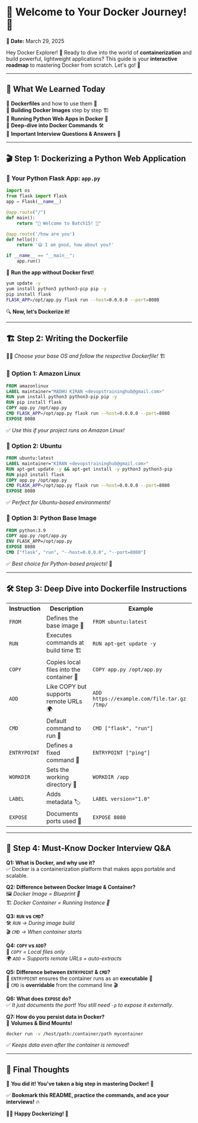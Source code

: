 # 🚀 Welcome to Your Docker Journey! 🐳

**📅 Date:** March 29, 2025

Hey Docker Explorer! 👋 Ready to dive into the world of **containerization** and build powerful, lightweight applications? This guide is your **interactive roadmap** to mastering Docker from scratch. Let's go! 🚀

---

## 🌟 What We Learned Today

🔹 **Dockerfiles** and how to use them 📄  
🔹 **Building Docker Images** step by step 🏗️  
🔹 **Running Python Web Apps in Docker** 🐍  
🔹 **Deep-dive into Docker Commands** 🛠️  
🔹 **Important Interview Questions & Answers** 🎯  

---

## 🎬 Step 1: Dockerizing a Python Web Application

### 📝 Your Python Flask App: `app.py`

```python
import os
from flask import Flask
app = Flask(__name__)

@app.route("/")
def main():
    return "🎊 Welcome to Batch15! 🎊"

@app.route('/how are you')
def hello():
    return '😃 I am good, how about you?'

if __name__ == "__main__":
    app.run()
```

🎯 **Run the app without Docker first!**
```bash
yum update -y
yum install python3 python3-pip pip -y
pip install flask
FLASK_APP=/opt/app.py flask run --host=0.0.0.0 --port=8080
```
🔍 **Now, let’s Dockerize it!**

---

## 🏗️ Step 2: Writing the Dockerfile

👨‍💻 *Choose your base OS and follow the respective Dockerfile!* 🏗️

### **📌 Option 1: Amazon Linux**
```dockerfile
FROM amazonlinux
LABEL maintainer="MADHU KIRAN <devopstraininghub@gmail.com>"
RUN yum install python3 python3-pip pip -y
RUN pip install flask
COPY app.py /opt/app.py 
CMD FLASK_APP=/opt/app.py flask run --host=0.0.0.0 --port=8080
EXPOSE 8080
```
✅ *Use this if your project runs on Amazon Linux!*

### **📌 Option 2: Ubuntu**
```dockerfile
FROM ubuntu:latest
LABEL maintainer="KIRAN <devopstraininghub@gmail.com>"
RUN apt-get update -y && apt-get install -y python3 python3-pip
RUN pip3 install flask
COPY app.py /opt/app.py
CMD FLASK_APP=/opt/app.py flask run --host=0.0.0.0 --port=8080
EXPOSE 8080
```
✅ *Perfect for Ubuntu-based environments!*

### **📌 Option 3: Python Base Image**
```dockerfile
FROM python:3.9
COPY app.py /opt/app.py
ENV FLASK_APP=/opt/app.py
EXPOSE 8080
CMD ["flask", "run", "--host=0.0.0.0", "--port=8080"]
```
✅ *Best choice for Python-based projects!* 🐍

---

## 🛠️ Step 3: Deep Dive into Dockerfile Instructions

<table>
<tr>
<th>Instruction</th>
<th>Description</th>
<th>Example</th>
</tr>
<tr>
<td><code>FROM</code></td>
<td>Defines the base image 🎨</td>
<td><code>FROM ubuntu:latest</code></td>
</tr>
<tr>
<td><code>RUN</code></td>
<td>Executes commands at build time 🏗️</td>
<td><code>RUN apt-get update -y</code></td>
</tr>
<tr>
<td><code>COPY</code></td>
<td>Copies local files into the container 📂</td>
<td><code>COPY app.py /opt/app.py</code></td>
</tr>
<tr>
<td><code>ADD</code></td>
<td>Like COPY but supports remote URLs 🌍</td>
<td><code>ADD https://example.com/file.tar.gz /tmp/</code></td>
</tr>
<tr>
<td><code>CMD</code></td>
<td>Default command to run 🚀</td>
<td><code>CMD ["flask", "run"]</code></td>
</tr>
<tr>
<td><code>ENTRYPOINT</code></td>
<td>Defines a fixed command 🎯</td>
<td><code>ENTRYPOINT ["ping"]</code></td>
</tr>
<tr>
<td><code>WORKDIR</code></td>
<td>Sets the working directory 📂</td>
<td><code>WORKDIR /app</code></td>
</tr>
<tr>
<td><code>LABEL</code></td>
<td>Adds metadata 🏷️</td>
<td><code>LABEL version="1.0"</code></td>
</tr>
<tr>
<td><code>EXPOSE</code></td>
<td>Documents ports used 🔌</td>
<td><code>EXPOSE 8080</code></td>
</tr>
</table>

---

## 🎯 Step 4: Must-Know Docker Interview Q&A

**Q1: What is Docker, and why use it?**  
✅ Docker is a containerization platform that makes apps portable and scalable.

**Q2: Difference between Docker Image & Container?**  
🖼️ *Docker Image = Blueprint 📜*  
🏗️ *Docker Container = Running Instance 🚀*

**Q3: `RUN` vs `CMD`?**  
🛠️ *`RUN` → During image build*  
🎬 *`CMD` → When container starts*

**Q4: `COPY` vs `ADD`?**  
📂 *`COPY` = Local files only*  
🌍 *`ADD` = Supports remote URLs + auto-extracts*

**Q5: Difference between `ENTRYPOINT` & `CMD`?**  
🔹 `ENTRYPOINT` ensures the container runs as an **executable** 🎯  
🔹 `CMD` is **overridable** from the command line 🎬

**Q6: What does `EXPOSE` do?**  
✅ *It just documents the port! You still need `-p` to expose it externally.*

**Q7: How do you persist data in Docker?**  
📂 **Volumes & Bind Mounts!**
```bash
docker run -v /host/path:/container/path mycontainer
```
✅ *Keeps data even after the container is removed!*

---

## 🎉 Final Thoughts

🎊 **You did it! You've taken a big step in mastering Docker!** 🐳

✅ **Bookmark this README, practice the commands, and ace your interviews!** 🔥

👨‍💻 **Happy Dockerizing! 🚀**
